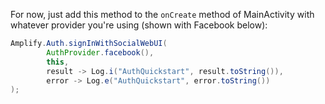 For now, just add this method to the `onCreate` method of MainActivity with whatever provider you're using (shown with Facebook below):

```java
Amplify.Auth.signInWithSocialWebUI(
        AuthProvider.facebook(),
        this,
        result -> Log.i("AuthQuickstart", result.toString()),
        error -> Log.e("AuthQuickstart", error.toString())
);
```
